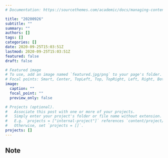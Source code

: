 ```yaml
---
# Documentation: https://sourcethemes.com/academic/docs/managing-content/

title: "20200926"
subtitle: ""
summary: ""
authors: []
tags: []
categories: []
date: 2020-09-25T15:03:51Z
lastmod: 2020-09-25T15:03:51Z
featured: false
draft: false

# Featured image
# To use, add an image named `featured.jpg/png` to your page's folder.
# Focal points: Smart, Center, TopLeft, Top, TopRight, Left, Right, BottomLeft, Bottom, BottomRight.
image:
  caption: ""
  focal_point: ""
  preview_only: false

# Projects (optional).
#   Associate this post with one or more of your projects.
#   Simply enter your project's folder or file name without extension.
#   E.g. `projects = ["internal-project"]` references `content/project/deep-learning/index.md`.
#   Otherwise, set `projects = []`.
projects: []
---
```


## Note

